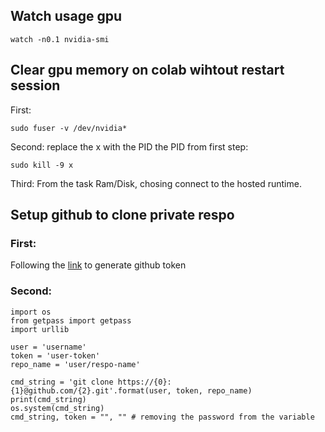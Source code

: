 ## Watch usage gpu

```
watch -n0.1 nvidia-smi
```

## Clear gpu memory on colab wihtout restart session
First: 
```
sudo fuser -v /dev/nvidia*
```

Second: replace the x with the PID the PID from first step:
```
sudo kill -9 x
```

Third: From the task Ram/Disk, chosing connect to the hosted runtime.

## Setup github to clone private respo

### First: 
Following the [link](https://docs.github.com/en/authentication/keeping-your-account-and-data-secure/creating-a-personal-access-token) to generate github token 

### Second:

```
import os
from getpass import getpass
import urllib

user = 'username'
token = 'user-token'
repo_name = 'user/respo-name'

cmd_string = 'git clone https://{0}:{1}@github.com/{2}.git'.format(user, token, repo_name)
print(cmd_string)
os.system(cmd_string)
cmd_string, token = "", "" # removing the password from the variable
```
